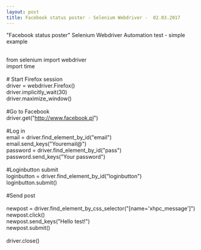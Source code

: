 ```yaml
---
layout: post
title: Facebook status poster - Selenium Webdriver -  02.03.2017
---
```


"Facebook status poster" Selenium Webdriver Automation test - simple example 

<br>from selenium import webdriver
<br>import time
<br>
<br># Start Firefox session
<br>driver = webdriver.Firefox()
<br>driver.implicitly_wait(30)
<br>driver.maximize_window()
<br>
<br>#Go to Facebook
<br>driver.get("http://www.facebook.pl")
<br>
<br>#Log in 
<br>email = driver.find_element_by_id("email")
<br>email.send_keys("Youremail@")
<br>password = driver.find_element_by_id("pass")
<br>password.send_keys("Your password")
<br>
<br>#Loginbutton submit
<br>loginbutton = driver.find_element_by_id("loginbutton")
<br>loginbutton.submit()
<br>
<br>#Send post
<br><br>newpost = driver.find_element_by_css_selector("[name='xhpc_message']")
<br>newpost.click()
<br>newpost.send_keys("Hello test!")
<br>newpost.submit()
<br>
<br>driver.close()


